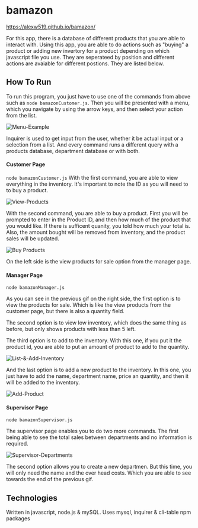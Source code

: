 # bamazon

https://alexw519.github.io/bamazon/

For this app, there is a database of different products that you are able to interact with. Using this app, you are able to do actions such as "buying" a product or adding new invertory for a product depending on which javascript file you use. They are seperateed by position and different actions are avaiable for different postions. They are listed below.

## How To Run
To run this program, you just have to use one of the commands from above such as `node bamazonCustomer.js`. Then you will be presented with a menu, which you navigate by using the arrow keys, and then select your action from the list.

![Menu-Example](assets/images/Menu_Example.gif)

Inquirer is used to get input from the user, whether it be actual input or a selection from a list. And every command runs a different query with a products database, department database or with both.

#### Customer Page
`node bamazonCustomer.js`
With the first command, you are able to view everything in the inventory. It's important to note the ID as you will need to to buy a product.

![View-Products](assets/images/View_Products.gif)

With the second command, you are able to buy a product. First you will be prompted to enter in the Product ID, and then how much of the product that you would like. If there is sufficent quanity, you told how much your total is. Also, the amount bought will be removed from inventory, and the product sales will be updated.

![Buy Products](assets/images/Buy_Product_And_List_Products.gif)

On the left side is the view products for sale option from the manager page.

#### Manager Page
`node bamazonManager.js`

As you can see in the previous gif on the right side, the first option is to view the products for sale. Which is like the view products from the customer page, but there is also a quantity field. 

The second option is to view low inventory, which does the same thing as before, but only shows products with less than 5 left. 

The third option is to add to the inventory. With this one, if you put it the product id, you are able to put an amount of product to add to the quantity.

![List-&-Add-Inventory](assets/images/Low_Inventory_And_Add_To_Inventory.gif)

And the last option is to add a new product to the inventory. In this one, you just have to add the name, department name, price an quantity, and then it will be added to the inventory.

![Add-Product](assets/images/Add_New_Product.gif)

#### Supervisor Page
`node bamazonSupervisor.js`

The supervisor page enables you to do two more commands. The first being able to see the total sales between departments and no information is required.

![Supervisor-Departments](assets/images/Supervisor_Departments.gif)

The second option allows you to create a new departmen. But this time, you will only need the name and the over head costs. Which you are able to see towards the end of the previous gif.

## Technologies
Written in javascript, node.js & mySQL.
Uses mysql, inquirer & cli-table npm packages
